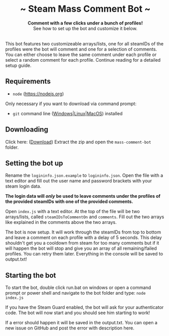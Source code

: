 <div align="center">
	<h1 align="center">~ Steam Mass Comment Bot ~</h1>
	<strong>Comment with a few clicks under a bunch of profiles!</strong><br />See how to set up the bot and customize it below.<br /><br />
</div>

This bot features two customizeable arrays/lists, one for all steamIDs of the profiles were the bot will comment and one for a selection of comments.
You can either choose to leave the same comment under each profile or select a random comment for each profile.
Continue reading for a detailed setup guide.

## Requirements

- `node` (https://nodejs.org)

Only necessary if you want to download via command prompt:
- `git` command line ([Windows](https://git-scm.com/download/win)|[Linux](https://git-scm.com/book/en/v2/Getting-Started-Installing-Git)|[MacOS](https://git-scm.com/download/mac)) installed

## Downloading

Click here: ([Download](https://github.com/HerrEurobeat/steam-bots/archive/master.zip))
Extract the zip and open the `mass-comment-bot` folder.

## Setting the bot up

Rename the `logininfo.json.example` to `logininfo.json`.
Open the file with a text editor and fill out the user name and password brackets with your steam login data.

**The login data will _only_ be used to leave comments under the profiles of the provided steamIDs with one of the provided comments.**

Open `index.js` with a text editor. At the top of the file will be two arrays/lists, called `steamIDsToCommentOn` and `comments`.
Fill out the two arrays like explained in the comments above the two arrays.

The bot is now setup. It will work through the steamIDs from top to bottom and leave a comment on each profile with a delay of 5 seconds.
This delay shouldn't get you a cooldown from steam for too many comments but if it will happen the bot will stop and give you an array of all remaining/failed profiles. You can retry them later.
Everything in the console will be saved to output.txt!

## Starting the bot

To start the bot, double click run.bat on windows or open a command prompt or power shell and navigate to the bot folder and type:
`node index.js`

If you have the Steam Guard enabled, the bot will ask for your authenticator code.
The bot will now start and you should see him starting to work!

If a error should happen it will be saved in the output.txt. You can open a new issue on GitHub and post the error with description here.
